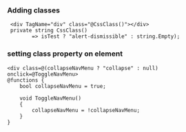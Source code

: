 ### Adding classes

```
 <div TagName="div" class="@CssClass()"></div>
 private string CssClass()
        => isTest ? "alert-dismissible" : string.Empty);
```
### setting class property on element 
```
<div class=@(collapseNavMenu ? "collapse" : null) onclick=@ToggleNavMenu>
@functions {
    bool collapseNavMenu = true;

    void ToggleNavMenu()
    {
        collapseNavMenu = !collapseNavMenu;
    }
}
```
